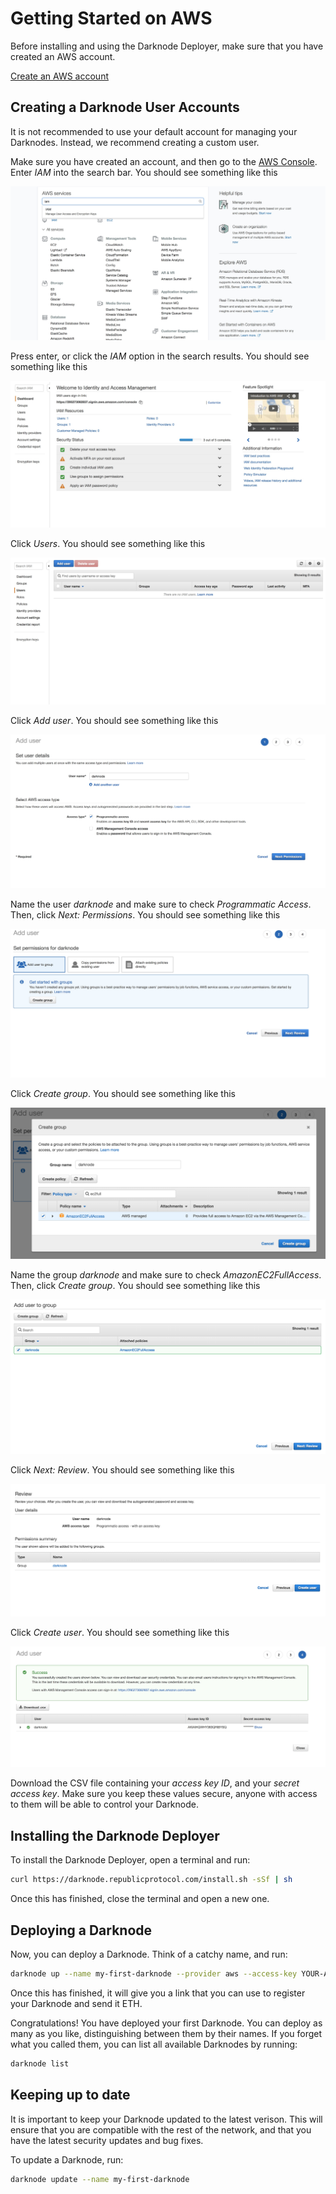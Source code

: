 # Getting Started on AWS

Before installing and using the Darknode Deployer, make sure that you have created an AWS account.

[Create an AWS account](https://aws.amazon.com)

## Creating a Darknode User Accounts

It is not recommended to use your default account for managing your Darknodes. Instead, we recommend creating a custom user.

Make sure you have created an account, and then go to the [AWS Console](/https://console.aws.amazon.com/). Enter _IAM_ into the search bar. You should see something like this

![Go to IAM](./getting-started-on-aws-01.png "Go to IAM")

Press enter, or click the _IAM_ option in the search results. You should see something like this

![IAM](./getting-started-on-aws-02.png "IAM")

Click _Users_. You should see something like this

![Users](./getting-started-on-aws-03.png "Users")

Click _Add user_. You should see something like this

![Add user](./getting-started-on-aws-04.png "Add user")

Name the user _darknode_ and make sure to check _Programmatic Access_. Then, click _Next: Permissions_. You should see something like this

![Permissions](./getting-started-on-aws-05.png "Permissions")

Click _Create group_. You should see something like this

![Create group](./getting-started-on-aws-06.png "Create group")

Name the group _darknode_ and make sure to check _AmazonEC2FullAccess_. Then, click _Create group_. You should see something like this

![Created group](./getting-started-on-aws-07.png "Created group")

Click _Next: Review_. You should see something like this

![Review](./getting-started-on-aws-08.png "Review")

Click _Create user_. You should see something like this

![Created user](./getting-started-on-aws-09.png "Created user")

Download the CSV file containing your _access key ID_, and your _secret access key_. Make sure you keep these values secure, anyone with access to them will be able to control your Darknode.

## Installing the Darknode Deployer

To install the Darknode Deployer, open a terminal and run:

```sh
curl https://darknode.republicprotocol.com/install.sh -sSf | sh
```

Once this has finished, close the terminal and open a new one.

## Deploying a Darknode

Now, you can deploy a Darknode. Think of a catchy name, and run:

```sh
darknode up --name my-first-darknode --provider aws --access-key YOUR-AWS-ACCESS-KEY --secret-key YOUR-AWS-SECRET-KEY
```

Once this has finished, it will give you a link that you can use to register your Darknode and send it ETH.

Congratulations! You have deployed your first Darknode. You can deploy as many as you like, distinguishing between them by their names. If you forget what you called them, you can list all available Darknodes by running:

```sh
darknode list
```

## Keeping up to date

It is important to keep your Darknode updated to the latest verison. This will ensure that you are compatible with the rest of the network, and that you have the latest security updates and bug fixes.

To update a Darknode, run:

```sh
darknode update --name my-first-darknode
```